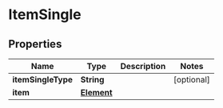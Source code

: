 # ItemSingle

## Properties
Name | Type | Description | Notes
------------ | ------------- | ------------- | -------------
**itemSingleType** | **String** |  |  [optional]
**item** | [**Element**](Element.md) |  | 
